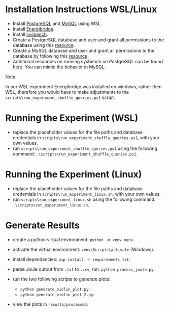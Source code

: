# Installation Instructions WSL/Linux

- Install [PostgreSQL](https://www.postgresql.org/) and [MySQL](https://www.mysql.com/) using WSL.
- Install [Energibridge](https://github.com/tdurieux/EnergiBridge).
- Install [sysbench](https://github.com/akopytov/sysbench).
- Create a PostgreSQL database and user and grant all permissions to the database using this [resource](https://harshityadav95.medium.com/postgresql-in-windows-subsystem-for-linux-wsl-6dc751ac1ff3).
- Create a MySQL database and user and grant all permissions to the database by following this [resource](https://pen-y-fan.github.io/2021/08/08/How-to-install-MySQL-on-WSL-2-Ubuntu/).
- Additional resources on running sysbench on PostgreSQL can be found [here](https://severalnines.com/blog/how-benchmark-postgresql-performance-using-sysbench/). You can mimic the behavior in MySQL.

> [!NOTE]  
> In our WSL experiment Energibridge was installed on windows, rather then WSL, therefore you would have to make adjustments to the `scripts\run_experiment_shuffle_queries.ps1` script. 

# Running the Experiment (WSL)

- replace the placeholder values for the file paths and database credentials in  `scripts\run_experiment_shuffle_queries.ps1`, with your own values.
- run `scripts\run_experiment_shuffle_queries.ps1` using the following command:
`.\scripts\run_experiment_shuffle_queries.ps1`.

# Running the Experiment (Linux)
- replace the placeholder values for the file paths and database credentials in  `scripts\run_experiment_linux.sh`, with your own values.
- run `scripts\run_experiment_linux.sh` using the following command:
`.\scripts\run_experiment_linux.sh`.

# Generate Results

- create a python virtual environment: ```python -m venv venv```.
- activate the virtual environment: ```venv\Scripts\activate``` (Windows).
- install dependencies: ```pip install -r requirements.txt```.
- parse Joule output from `.txt` to `.csv`, run: ```python process_joule.py```.
- run the two following scripts to generate plots: 
    
    - ```python generate_violin_plot.py```.
    - ```python generate_violin_plot_2.py```.
 - view the plots in `results/processed`.